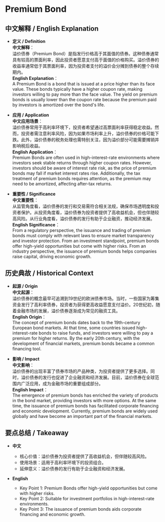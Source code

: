 # Premium Bond

## 中文解释 / English Explanation

* **定义 / Definition**  
  **中文解释**：  
  溢价债券（Premium Bond）是指发行价格高于其面值的债券。这种债券通常具有较高的票面利率，因此投资者愿意支付高于面值的价格购买。溢价债券的收益率通常低于其票面利率，因为投资者支付的溢价会分摊到债券的整个存续期内。  
  **English Explanation**：  
  A Premium Bond is a bond that is issued at a price higher than its face value. These bonds typically have a higher coupon rate, making investors willing to pay more than the face value. The yield on premium bonds is usually lower than the coupon rate because the premium paid by investors is amortized over the bond's life.

* **应用 / Application**  
  **中文应用场景**：  
  溢价债券常用于高利率环境下，投资者希望通过高票面利率获得稳定收益。然而，投资者需注意利率风险，因为如果市场利率上升，溢价债券的价格可能下跌。此外，溢价债券的税务处理也需特别关注，因为溢价部分可能需要摊销并影响税后收益。  
  **English Application**：  
  Premium Bonds are often used in high-interest-rate environments where investors seek stable returns through higher coupon rates. However, investors should be aware of interest rate risk, as the price of premium bonds may fall if market interest rates rise. Additionally, the tax treatment of premium bonds requires attention, as the premium may need to be amortized, affecting after-tax returns.

* **重要性 / Significance**  
  **中文重要性**：  
  从监管角度看，溢价债券的发行和交易需符合相关法规，确保市场透明度和投资者保护。从投资角度看，溢价债券为投资者提供了高收益机会，但也伴随较高风险。从行业角度看，溢价债券的发行有助于企业融资，推动经济发展。  
  **English Significance**：  
  From a regulatory perspective, the issuance and trading of premium bonds must comply with relevant laws to ensure market transparency and investor protection. From an investment standpoint, premium bonds offer high-yield opportunities but come with higher risks. From an industry perspective, the issuance of premium bonds helps companies raise capital, driving economic growth.

## 历史典故 / Historical Context

* **起源 / Origin**  
  **中文起源**：  
  溢价债券的概念最早可追溯到19世纪的欧洲债券市场。当时，一些国家为筹集资金发行了高利率债券，投资者为获得更高收益愿意支付溢价。20世纪初，随着金融市场的发展，溢价债券逐渐成为常见的融资工具。  
  **English Origin**：  
  The concept of premium bonds dates back to the 19th-century European bond markets. At that time, some countries issued high-interest-rate bonds to raise funds, and investors were willing to pay a premium for higher returns. By the early 20th century, with the development of financial markets, premium bonds became a common financing tool.

* **影响 / Impact**  
  **中文影响**：  
  溢价债券的出现丰富了债券市场的产品种类，为投资者提供了更多选择。同时，溢价债券的发行也促进了企业融资和经济发展。目前，溢价债券在全球范围内广泛应用，成为金融市场的重要组成部分。  
  **English Impact**：  
  The emergence of premium bonds has enriched the variety of products in the bond market, providing investors with more options. At the same time, the issuance of premium bonds has facilitated corporate financing and economic development. Currently, premium bonds are widely used globally and have become an important part of the financial markets.

## 要点总结 / Takeaway

* **中文**  
  - 核心价值：溢价债券为投资者提供了高收益机会，但伴随较高风险。  
  - 使用场景：适用于高利率环境下的投资组合。  
  - 延伸意义：溢价债券的发行有助于企业融资和经济发展。

* **English**  
  - Key Point 1: Premium Bonds offer high-yield opportunities but come with higher risks.  
  - Key Point 2: Suitable for investment portfolios in high-interest-rate environments.  
  - Key Point 3: The issuance of premium bonds aids corporate financing and economic growth.